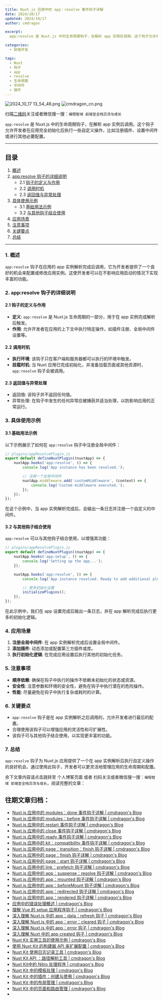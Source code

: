 ```yaml
---
title: Nuxt.js 应用中的 app：resolve 事件钩子详解
date: 2024/10/17
updated: 2024/10/17
author: cmdragon

excerpt:
  app:resolve 是 Nuxt.js 中的生命周期钩子，在解析 app 实例后调用。这个钩子允许开发者在应用完全初始化后执行一些自定义操作，比如注册插件、设置中间件或进行其他必要配置。

categories:
  - 前端开发

tags:
  - Nuxt
  - 钩子
  - app
  - resolve
  - 生命周期
  - 中间件
  - 插件
---
```


<img src="https://static.cmdragon.cn/blog/images/2024_10_17 13_54_46.png@blog" title="2024_10_17 13_54_46.png" alt="2024_10_17 13_54_46.png"/>


<img src="https://static.cmdragon.cn/blog/images/cmdragon_cn.png" title="cmdragon_cn.png" alt="cmdragon_cn.png"/>


扫描[二维码](https://static.cmdragon.cn/blog/images/cmdragon_cn.png)关注或者微信搜一搜：`编程智域 前端至全栈交流与成长`

`app:resolve` 是 Nuxt.js 中的生命周期钩子，在解析 app 实例后调用。这个钩子允许开发者在应用完全初始化后执行一些自定义操作，比如注册插件、设置中间件或进行其他必要配置。

---

## 目录

1. [概述](#1-概述)
2. [app:resolve 钩子的详细说明](#2-appresolve-钩子的详细说明)
    - 2.1 [钩子的定义与作用](#21-钩子的定义与作用)
    - 2.2 [调用时机](#22-调用时机)
    - 2.3 [返回值与异常处理](#23-返回值与异常处理)
3. [具体使用示例](#3-具体使用示例)
    - 3.1 [基础用法示例](#31-基础用法示例)
    - 3.2 [与其他钩子结合使用](#32-与其他钩子结合使用)
4. [应用场景](#4-应用场景)
5. [注意事项](#5-注意事项)
6. [关键要点](#6-关键要点)
7. [总结](#7-总结)

---

### 1. 概述

`app:resolve` 钩子在应用的 app 实例解析完成后调用，它为开发者提供了一个良好的机会来配置或修改应用实例。这使开发者可以在不影响应用启动的情况下实现丰富的功能。

### 2. app:resolve 钩子的详细说明

#### 2.1 钩子的定义与作用

- **定义**: `app:resolve` 是 Nuxt.js 生命周期的一部分，用于在 app 实例完成解析后触发。
- **作用**: 允许开发者在应用的上下文中执行特定操作，如插件注册、全局中间件设置等。

#### 2.2 调用时机

- **执行环境**: 该钩子只在客户端和服务器都可以执行的环境中触发。
- **挂载时机**: 当 Nuxt 应用已完成初始化，并准备加载页面或其他资源时，`app:resolve` 钩子会被调用。

#### 2.3 返回值与异常处理

- 返回值: 该钩子并不返回任何值。
- 异常处理: 在钩子中发生的任何异常应被捕获并适当处理，以防影响应用的正常运行。

### 3. 具体使用示例

#### 3.1 基础用法示例

以下示例展示了如何在 `app:resolve` 钩子中注册全局中间件：

```javascript
// plugins/appResolvePlugin.js
export default defineNuxtPlugin((nuxtApp) => {
    nuxtApp.hooks('app:resolve', () => {
        console.log('App instance has been resolved.');

        // 注册一个全局中间件
        nuxtApp.middleware.add('customMiddleware', (context) => {
            console.log('Custom middleware executed.');
        });
    });
});
```

在这个示例中，当 app 实例解析完成后，会输出一条日志并注册一个自定义的中间件。

#### 3.2 与其他钩子结合使用

`app:resolve` 可以与其他钩子结合使用，以增强其功能：

```javascript
// plugins/appResolvePlugin.js
export default defineNuxtPlugin((nuxtApp) => {
    nuxtApp.hooks('app:setup', () => {
        console.log('Setting up the app...');
    });

    nuxtApp.hooks('app:resolve', () => {
        console.log('App instance resolved. Ready to add additional plugins or settings.');

        // 更多初始化设置
        initializePlugins();
    });
});
```

在此示例中，我们在 app 设置完成后输出一条日志，并在 app 解析完成后执行更多的初始化逻辑。

### 4. 应用场景

1. **注册全局中间件**: 在 app 实例解析完成后设置全局中间件。
2. **添加插件**: 动态添加或配置第三方插件或库。
3. **执行初始化逻辑**: 在完成应用设置后执行其他的初始化任务。

### 5. 注意事项

- **顺序依赖**: 确保在钩子中执行的操作不依赖未初始化的状态或资源。
- **安全性**: 注意参数和环境的安全性，避免在钩子中执行潜在的危险操作。
- **性能**: 尽量避免在钩子中执行复杂或耗时的计算。

### 6. 关键要点

- `app:resolve` 钩子是在 app 实例解析之后调用的，允许开发者进行最后的配置。
- 合理使用该钩子可以增强应用的灵活性和可扩展性。
- 该钩子可与其他钩子结合使用，以实现更丰富的功能。

### 7. 总结

`app:resolve` 钩子为 Nuxt.js 应用提供了一个在 app 实例解析后执行自定义操作的良好机会。通过使用此钩子，开发者可以更灵活地管理应用的生命周期和配置。

余下文章内容请点击跳转至 个人博客页面 或者 扫码关注或者微信搜一搜：`编程智域 前端至全栈交流与成长`，阅读完整的文章：

## 往期文章归档：

- [Nuxt.js 应用中的 modules：done 事件钩子详解 | cmdragon's Blog](https://blog.cmdragon.cn/posts/397fbad66fab/)
- [Nuxt.js 应用中的 modules：before 事件钩子详解 | cmdragon's Blog](https://blog.cmdragon.cn/posts/5b5669bca701/)
- [Nuxt.js 应用中的 restart 事件钩子详解 | cmdragon's Blog](https://blog.cmdragon.cn/posts/25888bf37a0f/)
- [Nuxt.js 应用中的 close 事件钩子详解 | cmdragon's Blog](https://blog.cmdragon.cn/posts/ec1665a791a5/)
- [Nuxt.js 应用中的 ready 事件钩子详解 | cmdragon's Blog](https://blog.cmdragon.cn/posts/37d771762c8f/)
- [Nuxt.js 应用中的 kit：compatibility 事件钩子详解 | cmdragon's Blog](https://blog.cmdragon.cn/posts/52224e8e71ec/)
- [Nuxt.js 应用中的 page：transition：finish 钩子详解 | cmdragon's Blog](https://blog.cmdragon.cn/posts/80acaed2b809/)
- [Nuxt.js 应用中的 page：finish 钩子详解 | cmdragon's Blog](https://blog.cmdragon.cn/posts/2e422732f13a/)
- [Nuxt.js 应用中的 page：start 钩子详解 | cmdragon's Blog](https://blog.cmdragon.cn/posts/9876204f1a7b/)
- [Nuxt.js 应用中的 link：prefetch 钩子详解 | cmdragon's Blog](https://blog.cmdragon.cn/posts/3821d8f8b93e/)
- [Nuxt.js 应用中的 app：suspense：resolve 钩子详解 | cmdragon's Blog](https://blog.cmdragon.cn/posts/aca9f9d7692b/)
- [Nuxt.js 应用中的 app：mounted 钩子详解 | cmdragon's Blog](https://blog.cmdragon.cn/posts/a07f12bddf8c/)
- [Nuxt.js 应用中的 app：beforeMount 钩子详解 | cmdragon's Blog](https://blog.cmdragon.cn/posts/bbdca1e3d9a5/)
- [Nuxt.js 应用中的 app：redirected 钩子详解 | cmdragon's Blog](https://blog.cmdragon.cn/posts/c83b294c7a07/)
- [Nuxt.js 应用中的 app：rendered 钩子详解 | cmdragon's Blog](https://blog.cmdragon.cn/posts/26479872ffdc/)
- [应用中的错误处理概述 | cmdragon's Blog](https://blog.cmdragon.cn/posts/5c9b317a962a/)
- [理解 Vue 的 setup 应用程序钩子 | cmdragon's Blog](https://blog.cmdragon.cn/posts/405db1302a23/)
- [深入理解 Nuxt.js 中的 app：data：refresh 钩子 | cmdragon's Blog](https://blog.cmdragon.cn/posts/6f0c4f34bc45/)
- [深入理解 Nuxt.js 中的 app：error：cleared 钩子 | cmdragon's Blog](https://blog.cmdragon.cn/posts/732d62232fb8/)
- [深入理解 Nuxt.js 中的 app：error 钩子 | cmdragon's Blog](https://blog.cmdragon.cn/posts/cb83a085e7a4/)
- [深入理解 Nuxt 中的 app created 钩子 | cmdragon's Blog](https://blog.cmdragon.cn/posts/188ad06ef45a/)
- [Nuxt Kit 实用工具的使用示例 | cmdragon's Blog](https://blog.cmdragon.cn/posts/a66da411afd2/)
- [使用 Nuxt Kit 的构建器 API 来扩展配置 | cmdragon's Blog](https://blog.cmdragon.cn/posts/f6e87c3cf111/)
- [Nuxt Kit 使用日志记录工具 | cmdragon's Blog](https://blog.cmdragon.cn/posts/37ad5a680e7d/)
- [Nuxt Kit API ：路径解析工具 | cmdragon's Blog](https://blog.cmdragon.cn/posts/441492dbf6ae/)
- [Nuxt Kit中的 Nitro 处理程序 | cmdragon's Blog](https://blog.cmdragon.cn/posts/2bd1fe409aca/)
- [Nuxt Kit 中的模板处理 | cmdragon's Blog](https://blog.cmdragon.cn/posts/4cf144d7b562/)
- [Nuxt Kit 中的插件：创建与使用 | cmdragon's Blog](https://blog.cmdragon.cn/posts/080baafc9cf0/)
- [Nuxt Kit 中的布局管理 | cmdragon's Blog](https://blog.cmdragon.cn/posts/1c99e3fc4fb0/)
- [Nuxt Kit 中的页面和路由管理 | cmdragon's Blog](https://blog.cmdragon.cn/posts/85c68e006ffc/)
-


